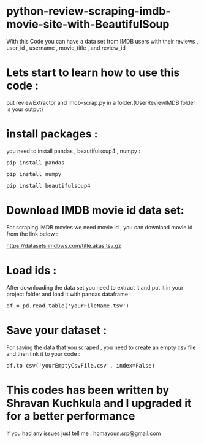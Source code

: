 # python-review-scraping-imdb-movie-site-with-BeautifulSoup
With this Code you can have a data set from IMDB users with their reviews , user_id , username , movie_title , and review_id

# Lets start to learn how to use this code :

put reviewExtractor and imdb-scrap.py in a folder.(UserReviewIMDB folder is your output)

# install packages :
you need to install pandas , beautifulsoup4 , numpy :
<div class="highlight highlight-source-shell"><pre>pip install pandas</pre></div>
<div class="highlight highlight-source-shell"><pre>pip install numpy</pre></div>
<div class="highlight highlight-source-shell"><pre>pip install beautifulsoup4</pre></div>

# Download IMDB movie id data set:
For scraping IMDB movies we need movie id , you can downlaod movie id from the link below :
<div class="highlight highlight-source-shell"><a href="https://datasets.imdbws.com/title.akas.tsv.gz">https://datasets.imdbws.com/title.akas.tsv.gz</a></div>

# Load ids :
After downloading the data set you need to extract it and put it in your project folder and load it with pandas dataframe :
<div class="highlight highlight-source-shell"><pre>df = pd.read_table('yourFileName.tsv')</pre></div>

# Save your dataset :
For saving the data that you scraped , you need to create an empty csv file and then link it to your code :
<div class="highlight highlight-source-shell"><pre>df.to_csv('yourEmptyCsvFile.csv', index=False)</pre></div>


# This codes has been written by Shravan Kuchkula and I upgraded it for a better performance
If you had any issues just tell me : homayoun.srp@gmail.com
